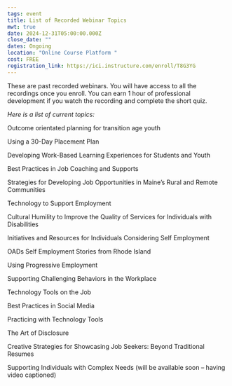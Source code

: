 ```yaml
---
tags: event
title: List of Recorded Webinar Topics
mwt: true
date: 2024-12-31T05:00:00.000Z
close_date: ""
dates: Ongoing
location: "Online Course Platform "
cost: FREE
registration_link: https://ici.instructure.com/enroll/T8G3YG
---
```

These are past recorded webinars.  You will have access to all the recordings once you enroll.  You can earn 1 hour of professional development if you watch the recording and complete the short quiz. 

*Here is a list of current topics:*

Outcome orientated planning for transition age youth

Using a 30-Day Placement Plan

Developing Work-Based Learning Experiences for Students and Youth

Best Practices in Job Coaching and Supports

Strategies for Developing Job Opportunities in Maine’s Rural and Remote Communities

Technology to Support Employment

Cultural Humility to Improve the Quality of Services for Individuals with Disabilities

Initiatives and Resources for Individuals Considering Self Employment

OADs Self Employment Stories from Rhode Island

Using Progressive Employment

Supporting Challenging Behaviors in the Workplace

Technology Tools on the Job

Best Practices in Social Media

Practicing with Technology Tools

The Art of Disclosure

Creative Strategies for Showcasing Job Seekers: Beyond Traditional Resumes

Supporting Individuals with Complex Needs (will be available soon – having video captioned)